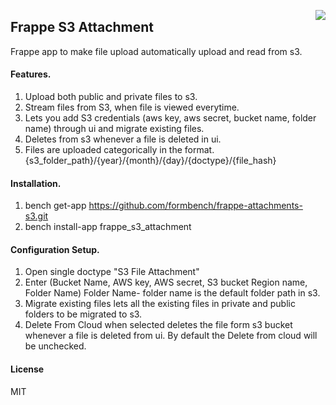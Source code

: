 <a href="https://zerodha.tech"><img src="https://zerodha.tech/static/images/github-badge.svg" align="right" /></a>

## Frappe S3 Attachment

Frappe app to make file upload automatically upload and read from s3.

#### Features.

1. Upload both public and private files to s3.
2. Stream files from S3, when file is viewed everytime.
3. Lets you add S3 credentials
   (aws key, aws secret, bucket name, folder name) through ui and migrate existing
   files.
4. Deletes from s3 whenever a file is deleted in ui.
5. Files are uploaded categorically in the format.
   {s3_folder_path}/{year}/{month}/{day}/{doctype}/{file_hash}

#### Installation.

1. bench get-app https://github.com/formbench/frappe-attachments-s3.git
2. bench install-app frappe_s3_attachment

#### Configuration Setup.

1. Open single doctype "S3 File Attachment"
2. Enter (Bucket Name, AWS key, AWS secret, S3 bucket Region name, Folder Name)
   Folder Name- folder name is the default folder path in s3.
3. Migrate existing files lets all the existing files in private and public folders
   to be migrated to s3.
4. Delete From Cloud when selected deletes the file form s3 bucket whenever a file
   is deleted from ui. By default the Delete from cloud will be unchecked.

#### License

MIT
